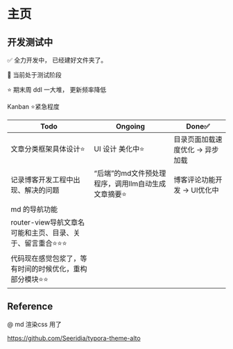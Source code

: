 # 主页

## 开发测试中

✅ 全力开发中， 已经建好文件夹了。

🧩 当前处于测试阶段

⭐ 期末周 ddl 一大堆， 更新频率降低

Kanban ⭐紧急程度

| Todo                                                    | Ongoing          | Done✅                           |
| ------------------------------------------------------- | ---------------- | -------------------------------- |
| 文章分类框架具体设计⭐                                    | UI 设计 美化中⭐ | 目录页面加载速度优化 → 异步加载 |
| 记录博客开发工程中出现、解决的问题                      |   “后端”的md文件预处理程序，调用llm自动生成文章摘要⭐| 博客评论功能开发 → UI优化中     |
| md 的导航功能                                           |                  |                                  |
| router-view导航文章名可能和主页、目录、关于、留言重合⭐⭐⭐ |                  |                                  |
| 代码现在感觉包浆了，等有时间的时候优化，重构部分模块⭐⭐ |                  |                                  |

## Reference

@ md 渲染css 用了

https://github.com/Seeridia/typora-theme-alto
